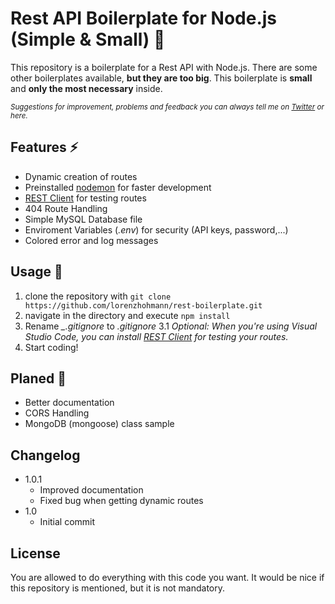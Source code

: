 # Rest API **Boilerplate** for Node.js (Simple & Small) 🤖

This repository is a boilerplate for a Rest API with Node.js. There are some other boilerplates available, **but they are too big**. This boilerplate is **small** and **only the most necessary** inside.

<sub>_Suggestions for improvement, problems and feedback you can always tell me on [Twitter](https://twitter.com/webdeasy) or here._</sub>

## Features ⚡

- Dynamic creation of routes
- Preinstalled [nodemon](https://www.npmjs.com/package/nodemon) for faster development
- [REST Client](https://marketplace.visualstudio.com/items?itemName=humao.rest-client) for testing routes
- 404 Route Handling
- Simple MySQL Database file
- Enviroment Variables (_.env_) for security (API keys, password,...)
- Colored error and log messages

## Usage 📑

1. clone the repository with `git clone https://github.com/lorenzhohmann/rest-boilerplate.git`
2. navigate in the directory and execute `npm install`
3. Rename _\_.gitignore_ to _.gitignore_
   3.1 _Optional: When you're using Visual Studio Code, you can install [REST Client](https://marketplace.visualstudio.com/items?itemName=humao.rest-client) for testing your routes._
4. Start coding!

## Planed 📅

- Better documentation
- CORS Handling
- MongoDB (mongoose) class sample

## Changelog

- 1.0.1
  - Improved documentation
  - Fixed bug when getting dynamic routes
- 1.0
  - Initial commit

## License

You are allowed to do everything with this code you want. It would be nice if this repository is mentioned, but it is not mandatory.
